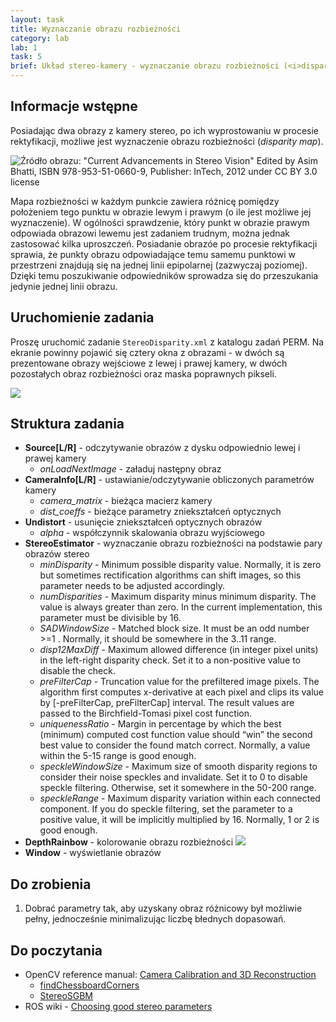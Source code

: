 ```yaml
---
layout: task
title: Wyznaczanie obrazu rozbieżności
category: lab
lab: 1
task: 5
brief: Układ stereo-kamery - wyznaczanie obrazu rozbieżności (<i>disparity map</i>) dla układu stereo
---
```


## Informacje wstępne

Posiadając dwa obrazy z kamery stereo, po ich wyprostowaniu w procesie rektyfikacji, możliwe jest wyznaczenie obrazu rozbieżności (_disparity map_).

![Źródło obrazu: "Current Advancements in Stereo Vision" Edited by Asim Bhatti, ISBN 978-953-51-0660-9, Publisher: InTech, 2012 under CC BY 3.0 license]({{site.url}}/public/l1/stereo-geom.jpg)

Mapa rozbieżności w każdym punkcie zawiera różnicę pomiędzy położeniem tego punktu w obrazie lewym i prawym (o ile jest możliwe jej wyznaczenie).
W ogólności sprawdzenie, który punkt w obrazie prawym odpowiada obrazowi lewemu jest zadaniem trudnym, można jednak zastosować kilka uproszczeń.
Posiadanie obrazóe po procesie rektyfikacji sprawia, że punkty obrazu odpowiadające temu samemu punktowi w przestrzeni znajdują się na jednej linii
epipolarnej (zazwyczaj poziomej). Dzięki temu poszukiwanie odpowiedników sprowadza się do przeszukania jedynie jednej linii obrazu.

## Uruchomienie zadania

Proszę uruchomić zadanie `StereoDisparity.xml` z katalogu zadań PERM. Na ekranie powinny pojawić się cztery okna z obrazami - 
w dwóch są prezentowane obrazy wejściowe z lewej i prawej kamery, w dwóch pozostałych obraz rozbieżności oraz maska poprawnych pikseli.

![]({{site.url}}/public/l1/stereo.png)

## Struktura zadania

   * **Source[L/R]** - odczytywanie obrazów z dysku odpowiednio lewej i prawej kamery
      * *onLoadNextImage* - załaduj następny obraz
   * **CameraInfo[L/R]** - ustawianie/odczytywanie obliczonych parametrów kamery
      * *camera_matrix* - bieżąca macierz kamery
      * *dist_coeffs* - bieżące parametry zniekształceń optycznych
   * **Undistort** - usunięcie zniekształceń optycznych obrazów
      * *alpha* - współczynnik skalowania obrazu wyjściowego
   * **StereoEstimator** - wyznaczanie obrazu rozbieżności na podstawie pary obrazów stereo
      * *minDisparity* - Minimum possible disparity value. Normally, it is zero but sometimes rectification algorithms can shift images, so this parameter needs to be adjusted accordingly.
      * *numDisparities* - Maximum disparity minus minimum disparity. The value is always greater than zero. In the current implementation, this parameter must be divisible by 16.
      * *SADWindowSize* - Matched block size. It must be an odd number >=1 . Normally, it should be somewhere in the 3..11 range.
      * *disp12MaxDiff* - Maximum allowed difference (in integer pixel units) in the left-right disparity check. Set it to a non-positive value to disable the check.
      * *preFilterCap* - Truncation value for the prefiltered image pixels. The algorithm first computes x-derivative at each pixel and clips its value by [-preFilterCap, preFilterCap] interval. The result values are passed to the Birchfield-Tomasi pixel cost function.
      * *uniquenessRatio* - Margin in percentage by which the best (minimum) computed cost function value should “win” the second best value to consider the found match correct. Normally, a value within the 5-15 range is good enough.
      * *speckleWindowSize* - Maximum size of smooth disparity regions to consider their noise speckles and invalidate. Set it to 0 to disable speckle filtering. Otherwise, set it somewhere in the 50-200 range.
      * *speckleRange* - Maximum disparity variation within each connected component. If you do speckle filtering, set the parameter to a positive value, it will be implicitly multiplied by 16. Normally, 1 or 2 is good enough.
   * **DepthRainbow** - kolorowanie obrazu rozbieżności 
      ![]({{site.url}}/public/l1/heatmap.png)
   * **Window** - wyświetlanie obrazów


## Do zrobienia

1. Dobrać parametry tak, aby uzyskany obraz różnicowy był możliwie pełny, jednocześnie minimalizując liczbę błednych dopasowań.

## Do poczytania
   * OpenCV reference manual: [Camera Calibration and 3D Reconstruction](http://docs.opencv.org/2.4/modules/calib3d/doc/camera_calibration_and_3d_reconstruction.html)
      * [findChessboardCorners](http://docs.opencv.org/2.4/modules/calib3d/doc/camera_calibration_and_3d_reconstruction.html#findchessboardcorners)
      * [StereoSGBM](http://docs.opencv.org/2.4/modules/calib3d/doc/camera_calibration_and_3d_reconstruction.html#stereosgbm)
   * ROS wiki - [Choosing good stereo parameters](http://wiki.ros.org/stereo_image_proc/Tutorials/ChoosingGoodStereoParameters)
